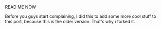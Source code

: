 READ ME NOW



Before you guys start complaining, I did this to add some more cool stuff to this port, because this is the older version. That's why i forked it.
